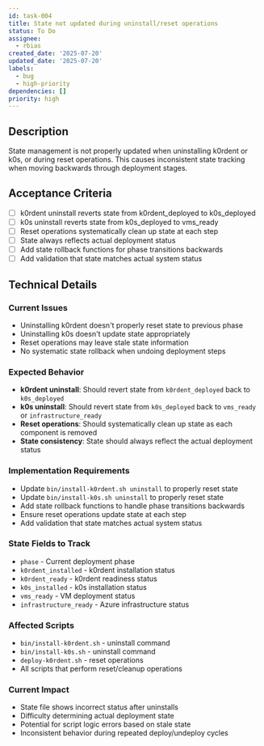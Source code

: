 ```yaml
---
id: task-004
title: State not updated during uninstall/reset operations
status: To Do
assignee:
  - rbias
created_date: '2025-07-20'
updated_date: '2025-07-20'
labels:
  - bug
  - high-priority
dependencies: []
priority: high
---
```


## Description

State management is not properly updated when uninstalling k0rdent or k0s, or during reset operations. This causes inconsistent state tracking when moving backwards through deployment stages.

## Acceptance Criteria

- [ ] k0rdent uninstall reverts state from k0rdent_deployed to k0s_deployed
- [ ] k0s uninstall reverts state from k0s_deployed to vms_ready
- [ ] Reset operations systematically clean up state at each step
- [ ] State always reflects actual deployment status
- [ ] Add state rollback functions for phase transitions backwards
- [ ] Add validation that state matches actual system status

## Technical Details

### Current Issues
- Uninstalling k0rdent doesn't properly reset state to previous phase
- Uninstalling k0s doesn't update state appropriately
- Reset operations may leave stale state information
- No systematic state rollback when undoing deployment steps

### Expected Behavior
- **k0rdent uninstall**: Should revert state from `k0rdent_deployed` back to `k0s_deployed`
- **k0s uninstall**: Should revert state from `k0s_deployed` back to `vms_ready` or `infrastructure_ready`
- **Reset operations**: Should systematically clean up state as each component is removed
- **State consistency**: State should always reflect the actual deployment status

### Implementation Requirements
- Update `bin/install-k0rdent.sh uninstall` to properly reset state
- Update `bin/install-k0s.sh uninstall` to properly reset state
- Add state rollback functions to handle phase transitions backwards
- Ensure reset operations update state at each step
- Add validation that state matches actual system status

### State Fields to Track
- `phase` - Current deployment phase
- `k0rdent_installed` - k0rdent installation status
- `k0rdent_ready` - k0rdent readiness status
- `k0s_installed` - k0s installation status
- `vms_ready` - VM deployment status
- `infrastructure_ready` - Azure infrastructure status

### Affected Scripts
- `bin/install-k0rdent.sh` - uninstall command
- `bin/install-k0s.sh` - uninstall command
- `deploy-k0rdent.sh` - reset operations
- All scripts that perform reset/cleanup operations

### Current Impact
- State file shows incorrect status after uninstalls
- Difficulty determining actual deployment state
- Potential for script logic errors based on stale state
- Inconsistent behavior during repeated deploy/undeploy cycles

